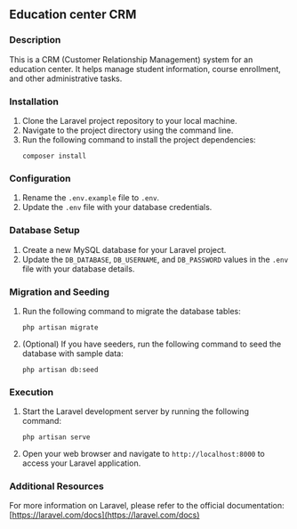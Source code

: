 

## Education center CRM

### Description
This is a CRM (Customer Relationship Management) system for an education center. It helps manage student information, course enrollment, and other administrative tasks.

### Installation

1. Clone the Laravel project repository to your local machine.
2. Navigate to the project directory using the command line.
3. Run the following command to install the project dependencies:
    ```shell
    composer install
    ```

### Configuration

1. Rename the `.env.example` file to `.env`.
2. Update the `.env` file with your database credentials.

### Database Setup

1. Create a new MySQL database for your Laravel project.
2. Update the `DB_DATABASE`, `DB_USERNAME`, and `DB_PASSWORD` values in the `.env` file with your database details.

### Migration and Seeding

1. Run the following command to migrate the database tables:
    ```shell
    php artisan migrate
    ```

2. (Optional) If you have seeders, run the following command to seed the database with sample data:
    ```shell
    php artisan db:seed
    ```

### Execution

1. Start the Laravel development server by running the following command:
    ```shell
    php artisan serve
    ```

2. Open your web browser and navigate to `http://localhost:8000` to access your Laravel application.

### Additional Resources

For more information on Laravel, please refer to the official documentation: [https://laravel.com/docs](https://laravel.com/docs)



